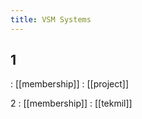 ```yaml
---
title: VSM Systems
---
```


## 1
: [[membership]]
: [[project]] 

2
: [[membership]]
: [[tekmil]]
##
##
